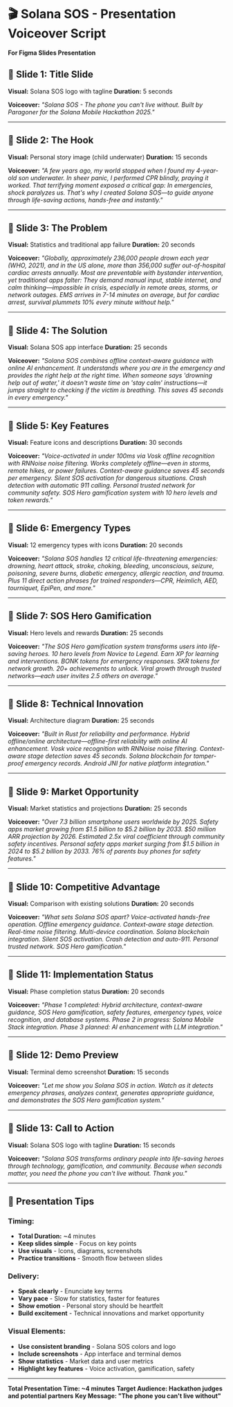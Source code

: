 # 🎬 Solana SOS - Presentation Voiceover Script

**For Figma Slides Presentation**

## 🎯 **Slide 1: Title Slide**

**Visual:** Solana SOS logo with tagline
**Duration:** 5 seconds

**Voiceover:**
*"Solana SOS - The phone you can't live without. Built by Paragoner for the Solana Mobile Hackathon 2025."*

---

## 🎯 **Slide 2: The Hook**

**Visual:** Personal story image (child underwater)
**Duration:** 15 seconds

**Voiceover:**
*"A few years ago, my world stopped when I found my 4-year-old son underwater. In sheer panic, I performed CPR blindly, praying it worked. That terrifying moment exposed a critical gap: In emergencies, shock paralyzes us. That's why I created Solana SOS—to guide anyone through life-saving actions, hands-free and instantly."*

---

## 🎯 **Slide 3: The Problem**

**Visual:** Statistics and traditional app failure
**Duration:** 20 seconds

**Voiceover:**
*"Globally, approximately 236,000 people drown each year (WHO, 2021), and in the US alone, more than 356,000 suffer out-of-hospital cardiac arrests annually. Most are preventable with bystander intervention, yet traditional apps falter: They demand manual input, stable internet, and calm thinking—impossible in crisis, especially in remote areas, storms, or network outages. EMS arrives in 7-14 minutes on average, but for cardiac arrest, survival plummets 10% every minute without help."*

---

## 🎯 **Slide 4: The Solution**

**Visual:** Solana SOS app interface
**Duration:** 25 seconds

**Voiceover:**
*"Solana SOS combines offline context-aware guidance with online AI enhancement. It understands where you are in the emergency and provides the right help at the right time. When someone says 'drowning help out of water,' it doesn't waste time on 'stay calm' instructions—it jumps straight to checking if the victim is breathing. This saves 45 seconds in every emergency."*

---

## 🎯 **Slide 5: Key Features**

**Visual:** Feature icons and descriptions
**Duration:** 30 seconds

**Voiceover:**
*"Voice-activated in under 100ms via Vosk offline recognition with RNNoise noise filtering. Works completely offline—even in storms, remote hikes, or power failures. Context-aware guidance saves 45 seconds per emergency. Silent SOS activation for dangerous situations. Crash detection with automatic 911 calling. Personal trusted network for community safety. SOS Hero gamification system with 10 hero levels and token rewards."*

---

## 🎯 **Slide 6: Emergency Types**

**Visual:** 12 emergency types with icons
**Duration:** 20 seconds

**Voiceover:**
*"Solana SOS handles 12 critical life-threatening emergencies: drowning, heart attack, stroke, choking, bleeding, unconscious, seizure, poisoning, severe burns, diabetic emergency, allergic reaction, and trauma. Plus 11 direct action phrases for trained responders—CPR, Heimlich, AED, tourniquet, EpiPen, and more."*

---

## 🎯 **Slide 7: SOS Hero Gamification**

**Visual:** Hero levels and rewards
**Duration:** 25 seconds

**Voiceover:**
*"The SOS Hero gamification system transforms users into life-saving heroes. 10 hero levels from Novice to Legend. Earn XP for learning and interventions. BONK tokens for emergency responses. SKR tokens for network growth. 20+ achievements to unlock. Viral growth through trusted networks—each user invites 2.5 others on average."*

---

## 🎯 **Slide 8: Technical Innovation**

**Visual:** Architecture diagram
**Duration:** 25 seconds

**Voiceover:**
*"Built in Rust for reliability and performance. Hybrid offline/online architecture—offline-first reliability with online AI enhancement. Vosk voice recognition with RNNoise noise filtering. Context-aware stage detection saves 45 seconds. Solana blockchain for tamper-proof emergency records. Android JNI for native platform integration."*

---

## 🎯 **Slide 9: Market Opportunity**

**Visual:** Market statistics and projections
**Duration:** 25 seconds

**Voiceover:**
*"Over 7.3 billion smartphone users worldwide by 2025. Safety apps market growing from $1.5 billion to $5.2 billion by 2033. $50 million ARR projection by 2026. Estimated 2.5x viral coefficient through community safety incentives. Personal safety apps market surging from $1.5 billion in 2024 to $5.2 billion by 2033. 76% of parents buy phones for safety features."*

---

## 🎯 **Slide 10: Competitive Advantage**

**Visual:** Comparison with existing solutions
**Duration:** 20 seconds

**Voiceover:**
*"What sets Solana SOS apart? Voice-activated hands-free operation. Offline emergency guidance. Context-aware stage detection. Real-time noise filtering. Multi-device coordination. Solana blockchain integration. Silent SOS activation. Crash detection and auto-911. Personal trusted network. SOS Hero gamification."*

---

## 🎯 **Slide 11: Implementation Status**

**Visual:** Phase completion status
**Duration:** 20 seconds

**Voiceover:**
*"Phase 1 completed: Hybrid architecture, context-aware guidance, SOS Hero gamification, safety features, emergency types, voice recognition, and database systems. Phase 2 in progress: Solana Mobile Stack integration. Phase 3 planned: AI enhancement with LLM integration."*

---

## 🎯 **Slide 12: Demo Preview**

**Visual:** Terminal demo screenshot
**Duration:** 15 seconds

**Voiceover:**
*"Let me show you Solana SOS in action. Watch as it detects emergency phrases, analyzes context, generates appropriate guidance, and demonstrates the SOS Hero gamification system."*

---

## 🎯 **Slide 13: Call to Action**

**Visual:** Solana SOS logo with tagline
**Duration:** 15 seconds

**Voiceover:**
*"Solana SOS transforms ordinary people into life-saving heroes through technology, gamification, and community. Because when seconds matter, you need the phone you can't live without. Thank you."*

---

## 🎯 **Presentation Tips**

### **Timing:**
- **Total Duration:** ~4 minutes
- **Keep slides simple** - Focus on key points
- **Use visuals** - Icons, diagrams, screenshots
- **Practice transitions** - Smooth flow between slides

### **Delivery:**
- **Speak clearly** - Enunciate key terms
- **Vary pace** - Slow for statistics, faster for features
- **Show emotion** - Personal story should be heartfelt
- **Build excitement** - Technical innovations and market opportunity

### **Visual Elements:**
- **Use consistent branding** - Solana SOS colors and logo
- **Include screenshots** - App interface and terminal demos
- **Show statistics** - Market data and user metrics
- **Highlight key features** - Voice activation, gamification, safety

---

**Total Presentation Time: ~4 minutes**
**Target Audience: Hackathon judges and potential partners**
**Key Message: "The phone you can't live without"** 